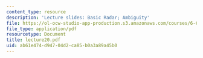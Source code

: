 ```yaml
---
content_type: resource
description: 'Lecture slides: Basic Radar; Ambiguity'
file: https://ol-ocw-studio-app-production.s3.amazonaws.com/courses/6-661-receivers-antennas-and-signals-spring-2003/ab61e474d94704d2ca85b0a3a89a45b0_lecture20.pdf
file_type: application/pdf
resourcetype: Document
title: lecture20.pdf
uid: ab61e474-d947-04d2-ca85-b0a3a89a45b0
---
```

